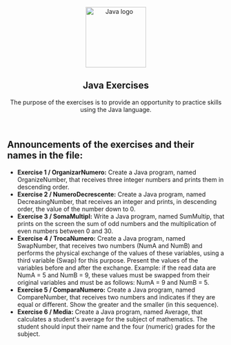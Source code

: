 <p align="center">
  <img height="140px" src="https://logos-world.net/wp-content/uploads/2022/07/Java-Logo.png" align="center" alt="Java logo" />
  <h2 align="center">Java Exercises</h2>
  <p align="center">The purpose of the exercises is to provide an opportunity to practice skills using the Java language.
 </p>
</p>

<br>

<P align="left">
<h2>Announcements of the exercises and their names in the file: </h2>

- **Exercise 1 / OrganizarNumero:**  Create a Java program, named OrganizeNumber, that receives three integer numbers and prints them in descending order.
- **Exercise 2 / NumeroDecrescente:**  Create a Java program, named DecreasingNumber, that receives an integer and prints, in descending order, the value of the number down to 0.
- **Exercise 3 / SomaMultipl:**  Write a Java program, named SumMultip, that prints on the screen the sum of odd numbers and the multiplication of even numbers between 0 and 30.
- **Exercise 4 / TrocaNumero:**  Create a Java program, named SwapNumber, that receives two numbers (NumA and NumB) and performs the physical exchange of the values of these variables, using a third variable (Swap) for this purpose. Present the values of the variables before and after the exchange. Example: if the read data are NumA = 5 and NumB = 9, these values must be swapped from their original variables and must be as follows: NumA = 9 and NumB = 5.
- **Exercise 5 / ComparaNumero:** Create a Java program, named CompareNumber, that receives two numbers and indicates if they are equal or different. Show the greater and the smaller (in this sequence).
- **Exercise 6 / Media:** Create a Java program, named Average, that calculates a student's average for the subject of mathematics. The student should input their name and the four (numeric) grades for the subject.

</P>
